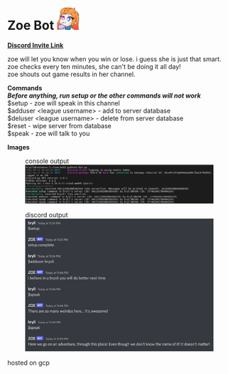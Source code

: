 # Zoe Bot  <img src=docs/assets/images/zoe.png width="50" height="50">

**[Discord Invite Link](https://discord.com/api/oauth2/authorize?client_id=1014214102459093105&permissions=2048&scope=bot)**  

zoe will let you know when you win or lose. i guess she is just that smart. zoe checks every ten minutes, she can't be doing it all day!  
zoe shouts out game results in her channel.

**Commands**  
***Before anything, run setup or the other commands will not work***   
$setup - zoe will speak in this channel  
$adduser \<league username> - add to server database  
$deluser \<league username> - delete from server database  
$reset - wipe server from database  
$speak - zoe will talk to you  

**Images**
<figure>
    <figcaption>console output</figcaption>
    <img src=docs/assets/images/console.png>
</figure>
<figure>
    <figcaption>discord output</figcaption>
    <img src=docs/assets/images/discord.png>
</figure>

hosted on gcp
